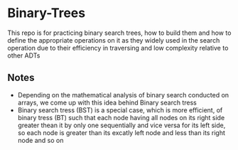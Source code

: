 # Binary-Trees
This repo is for practicing binary search trees, how to build them and how to define the appropriate operations on it as they widely used in the search operation due to their efficiency in traversing and low complexity relative to other ADTs

## Notes
- Depending on the mathematical analysis of binary search conducted on arrays, we come up with this idea behind Binary search tress
&nbsp;
- Binary search tress (BST) is a special case, which is more efficient, of binary tress (BT) such that each node having all nodes on its right side greater thean it by only one sequentially and vice versa for its left side, so each node is greater than its excatly left node and less than its right node and so on
